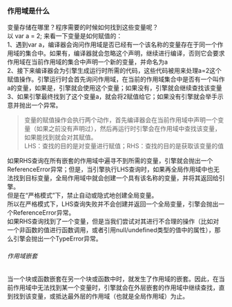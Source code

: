 ### 作用域是什么
变量存储在哪里？程序需要的时候如何找到这些变量呢？  <br>
以 var a = 2; 来看一下变量是如何赋值的：  <br>
1、遇到var a，编译器会询问作用域是否已经有一个该名称的变量存在于同一个作用域的集合中。如果有，编译器就会忽略这个声明，继续进行编译，否则它会要求作用域在当前作用域的集合中声明一个新的变量，并命名为a   <br>
2、接下来编译器会为引擎生成运行时所需的代码，这些代码被用来处理a=2这个赋值操作。引擎运行时会首先询问作用域，在当前的作用域集合中是否有一个叫作a的变量，如果是，引擎就会使用这个变量；如果没有，引擎就会继续查找该变量 <br>
3、如果引擎最终找到了这个变量a，就会将2赋值给它；如果没有引擎就会举手示意并抛出一个异常。 <br>
> 变量的赋值操作会执行两个动作，首先编译器会在当前作用域中声明一个变量（如果之前没有声明过），然后再运行时引擎会在作用域中查找该变量，如果能找到就会对其赋值。  <br>
> LHS：查找的目的是对变量进行赋值；RHS：查找的目的是获取该变量的值  <br>


如果RHS查询在所有嵌套的作用域中遍寻不到所需的变量，引擎就会抛出一个ReferenceError异常；但是，当引擎执行LHS查询时，如果再全局作用域中也无法找到目标变量，全局作用域中就会创建一个具有该名称的变量，并将其返回给引擎。 <br>
但是在“严格模式”下，禁止自动或隐式地创建全局变量。 <br>
所以在严格模式下，LHS查询失败并不会创建并返回一个全局变量，引擎会抛出一个ReferenceError异常。 <br>
如果RHS查询找到了一个变量，但是当我们尝试对其进行不合理的操作（比如对一个非函数的值进行函数调用，或者引用null/undefined类型的值中的属性），那么引擎会抛出一个TypeError异常。
###### 作用域嵌套
当一个块或函数嵌套在另一个块或函数中时，就发生了作用域的嵌套。因此，在当前作用域中无法找到某一个变量时，引擎就会在外层嵌套的作用域中继续查找，直到找到该变量，或抵达最外层的作用域（也就是全局作用域）为止。


































